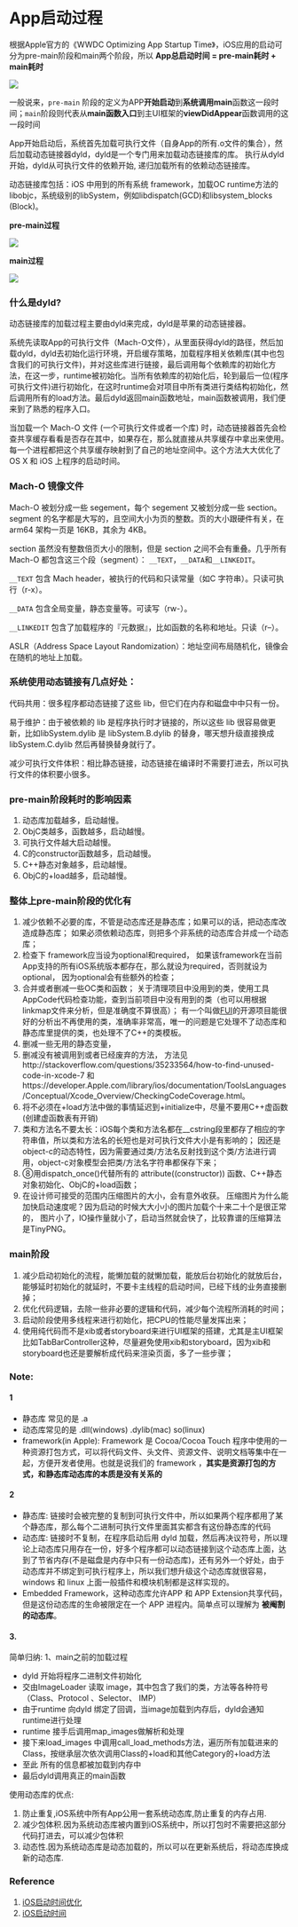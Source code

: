 

# App启动过程 

根据Apple官方的《WWDC Optimizing App Startup Time》，iOS应用的启动可分为pre-main阶段和main两个阶段，所以 **App总启动时间 = pre-main耗时 + main耗时**

![](http://okslxr2o0.bkt.clouddn.com/15336131946912.jpg)



一般说来，`pre-main` 阶段的定义为APP**开始启动**到**系统调用main**函数这一段时间；`main`阶段则代表从**main函数入口**到主UI框架的**viewDidAppear**函数调用的这一段时间

App开始启动后，系统首先加载可执行文件（自身App的所有.o文件的集合），然后加载动态链接器dyld，dyld是一个专门用来加载动态链接库的库。 执行从dyld开始，dyld从可执行文件的依赖开始, 递归加载所有的依赖动态链接库。

动态链接库包括：iOS 中用到的所有系统 framework，加载OC runtime方法的libobjc，系统级别的libSystem，例如libdispatch(GCD)和libsystem_blocks (Block)。

**pre-main过程**

![](http://okslxr2o0.bkt.clouddn.com/15326602593912.jpg)


**main过程**

![](http://okslxr2o0.bkt.clouddn.com/15326602955973.jpg)

### 什么是dyld?

动态链接库的加载过程主要由dyld来完成，dyld是苹果的动态链接器。

系统先读取App的可执行文件（Mach-O文件），从里面获得dyld的路径，然后加载dyld，dyld去初始化运行环境，开启缓存策略，加载程序相关依赖库(其中也包含我们的可执行文件)，并对这些库进行链接，最后调用每个依赖库的初始化方法，在这一步，runtime被初始化。当所有依赖库的初始化后，轮到最后一位(程序可执行文件)进行初始化，在这时runtime会对项目中所有类进行类结构初始化，然后调用所有的load方法。最后dyld返回main函数地址，main函数被调用，我们便来到了熟悉的程序入口。

当加载一个 Mach-O 文件 (一个可执行文件或者一个库) 时，动态链接器首先会检查共享缓存看看是否存在其中，如果存在，那么就直接从共享缓存中拿出来使用。每一个进程都把这个共享缓存映射到了自己的地址空间中。这个方法大大优化了 OS X 和 iOS 上程序的启动时间。

### Mach-O 镜像文件

Mach-O 被划分成一些 segement，每个 segement 又被划分成一些 section。segment 的名字都是大写的，且空间大小为页的整数。页的大小跟硬件有关，在 arm64 架构一页是 16KB，其余为 4KB。

section 虽然没有整数倍页大小的限制，但是 section 之间不会有重叠。几乎所有 Mach-O 都包含这三个段（segment）： `__TEXT`，`__DATA`和`__LINKEDIT`。

`__TEXT` 包含 Mach header，被执行的代码和只读常量（如C 字符串）。只读可执行（r-x）。

`__DATA` 包含全局变量，静态变量等。可读写（rw-）。

`__LINKEDIT` 包含了加载程序的『元数据』，比如函数的名称和地址。只读（r–）。

ASLR（Address Space Layout Randomization）：地址空间布局随机化，镜像会在随机的地址上加载。

### 系统使用动态链接有几点好处：

代码共用：很多程序都动态链接了这些 lib，但它们在内存和磁盘中中只有一份。

易于维护：由于被依赖的 lib 是程序执行时才链接的，所以这些 lib 很容易做更新，比如libSystem.dylib 是 libSystem.B.dylib 的替身，哪天想升级直接换成libSystem.C.dylib 然后再替换替身就行了。

减少可执行文件体积：相比静态链接，动态链接在编译时不需要打进去，所以可执行文件的体积要小很多。

### pre-main阶段耗时的影响因素
1. 动态库加载越多，启动越慢。
2. ObjC类越多，函数越多，启动越慢。
3. 可执行文件越大启动越慢。
4. C的constructor函数越多，启动越慢。
5. C++静态对象越多，启动越慢。
6. ObjC的+load越多，启动越慢。

### 整体上pre-main阶段的优化有

1. 减少依赖不必要的库，不管是动态库还是静态库；如果可以的话，把动态库改造成静态库；
如果必须依赖动态库，则把多个非系统的动态库合并成一个动态库；
2. 检查下 framework应当设为optional和required，
如果该framework在当前App支持的所有iOS系统版本都存在，那么就设为required，否则就设为optional，
因为optional会有些额外的检查； 
3. 合并或者删减一些OC类和函数；
关于清理项目中没用到的类，使用工具AppCode代码检查功能，查到当前项目中没有用到的类（也可以用根据linkmap文件来分析，但是准确度不算很高）；
有一个叫做[FUI](https://github.com/dblock/fui)的开源项目能很好的分析出不再使用的类，准确率非常高，唯一的问题是它处理不了动态库和静态库里提供的类，也处理不了C++的类模板。
4. 删减一些无用的静态变量，
5. 删减没有被调用到或者已经废弃的方法，
方法见http://stackoverflow.com/questions/35233564/how-to-find-unused-code-in-xcode-7
和https://developer.Apple.com/library/ios/documentation/ToolsLanguages/Conceptual/Xcode_Overview/CheckingCodeCoverage.html。
6. 将不必须在+load方法中做的事情延迟到+initialize中，尽量不要用C++虚函数(创建虚函数表有开销)
7. 类和方法名不要太长：iOS每个类和方法名都在__cstring段里都存了相应的字符串值，所以类和方法名的长短也是对可执行文件大小是有影响的；
因还是object-c的动态特性，因为需要通过类/方法名反射找到这个类/方法进行调用，object-c对象模型会把类/方法名字符串都保存下来；
8. ⑧用dispatch_once()代替所有的 attribute((constructor)) 函数、C++静态对象初始化、ObjC的+load函数；
9. 在设计师可接受的范围内压缩图片的大小，会有意外收获。
压缩图片为什么能加快启动速度呢？因为启动的时候大大小小的图片加载个十来二十个是很正常的，
图片小了，IO操作量就小了，启动当然就会快了，比较靠谱的压缩算法是TinyPNG。

### main阶段


1. 减少启动初始化的流程，能懒加载的就懒加载，能放后台初始化的就放后台，能够延时初始化的就延时，不要卡主线程的启动时间，已经下线的业务直接删掉； 
2. 优化代码逻辑，去除一些非必要的逻辑和代码，减少每个流程所消耗的时间； 
3. 启动阶段使用多线程来进行初始化，把CPU的性能尽量发挥出来； 
4. 使用纯代码而不是xib或者storyboard来进行UI框架的搭建，尤其是主UI框架比如TabBarController这种，尽量避免使用xib和storyboard，因为xib和storyboard也还是要解析成代码来渲染页面，多了一些步骤； 


### Note:

#### 1
* 静态库 常见的是 .a
* 动态库常见的是 .dll(windows) .dylib(mac) so(linux)
* framework(in Apple): Framework 是 Cocoa/Cocoa Touch 程序中使用的一种资源打包方式，可以将代码文件、头文件、资源文件、说明文档等集中在一起，方便开发者使用。也就是说我们的 framework ，**其实是资源打包的方式，和静态库动态库的本质是没有关系的**

#### 2
* 静态库: 链接时会被完整的复制到可执行文件中，所以如果两个程序都用了某个静态库，那么每个二进制可执行文件里面其实都含有这份静态库的代码
* 动态库: 链接时不复制，在程序启动后用 dyld 加载，然后再决议符号，所以理论上动态库只用存在一份，好多个程序都可以动态链接到这个动态库上面，达到了节省内存(不是磁盘是内存中只有一份动态库)，还有另外一个好处，由于动态库并不绑定到可执行程序上，所以我们想升级这个动态库就很容易，windows 和 linux 上面一般插件和模块机制都是这样实现的。
* Embedded Framework，这种动态库允许APP 和 APP Extension共享代码，但是这份动态库的生命被限定在一个 APP 进程内。简单点可以理解为 **被阉割的动态库**。

#### 3.
简单归纳:
1、main之前的加载过程

* dyld 开始将程序二进制文件初始化
* 交由ImageLoader 读取 image，其中包含了我们的类，方法等各种符号（Class、Protocol 、Selector、 IMP）
* 由于runtime 向dyld 绑定了回调，当image加载到内存后，dyld会通知runtime进行处理
* runtime 接手后调用map_images做解析和处理
* 接下来load_images 中调用call_load_methods方法，遍历所有加载进来的Class，按继承层次依次调用Class的+load和其他Category的+load方法
* 至此 所有的信息都被加载到内存中
* 最后dyld调用真正的main函数


使用动态库的优点:
1. 防止重复,iOS系统中所有App公用一套系统动态库,防止重复的内存占用.
2. 减少包体积.因为系统动态库被内置到iOS系统中，所以打包时不需要把这部分代码打进去，可以减少包体积
3. 动态性.因为系统动态库是动态加载的，所以可以在更新系统后，将动态库换成新的动态库.

### Reference
1. [iOS启动时间优化](http://www.zoomfeng.com/blog/launch-time.html)
2. [iOS启动时间](http://lingyuncxb.com/2018/01/30/iOS%E5%90%AF%E5%8A%A8%E4%BC%98%E5%8C%96/)

